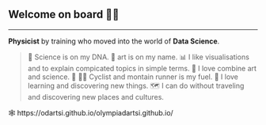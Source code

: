 
## Welcome on board 👩‍🔬
------


**Physicist** by training who moved into the world of **Data Science**.

> 🔬 Science is on my DNA.
> 🎨 art is on my name.
> 📊 I like visualisations and to explain compicated topics in simple terms.
> 🎨 I love combine art and science.
> 🚵 🏃‍♀️ Cyclist and montain runner is my fuel.
> 📖 I love learning and discovering new things.
> 🗺️ I can do without traveling and discovering new places and cultures.

<p>
🕸 https://odartsi.github.io/olympiadartsi.github.io/ 

</p>
<!-- ![image](https://user-images.githubusercontent.com/58295268/180822737-d1b32dfd-56ed-45d4-acaf-010644f2773e.png) -->
